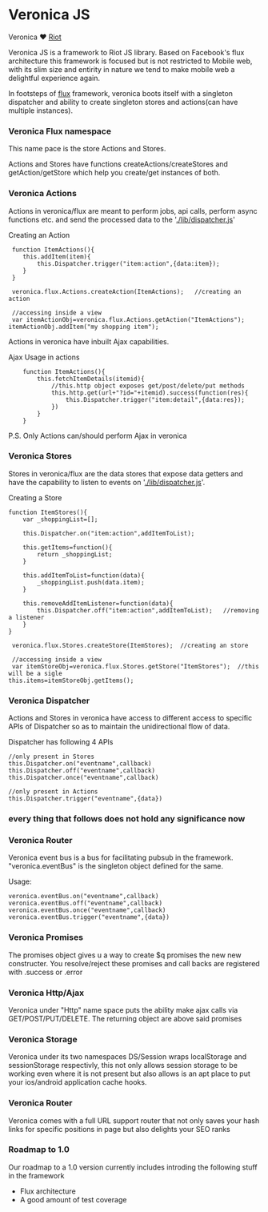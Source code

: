 # Veronica JS
Veronica ❤ [Riot](http://riotjs.com/)

Veronica JS is a framework to Riot JS library.
Based on Facebook's flux architecture this framework is focused but is not restricted to Mobile web, with its slim size and entirity in nature we tend to make mobile web a delightful experience again.

In footsteps of [flux](https://facebook.github.io/flux/docs/overview.html) framework, veronica boots itself with a singleton dispatcher and ability to create singleton stores and actions(can have multiple instances).



### Veronica Flux namespace
This name pace is the store Actions and Stores.

Actions and Stores have functions createActions/createStores and getAction/getStore which help you create/get instances of both.

### Veronica Actions
Actions in veronica/flux are meant to perform jobs, api calls, perform async functions etc. and send the processed data to the '[./lib/dispatcher.js](Dispatcher)'

Creating an Action
```
 function ItemActions(){
 	this.addItem(item){
 		this.Dispatcher.trigger("item:action",{data:item});
 	}
 }

 veronica.flux.Actions.createAction(ItemActions);	//creating an action

 //accessing inside a view
 var itemActionObj=veronica.flux.Actions.getAction("ItemActions");
itemActionObj.addItem("my shopping item");

```

Actions in veronica have inbuilt Ajax capabilities.

Ajax Usage in actions
```
	function ItemActions(){
		this.fetchItemDetails(itemid){
			//this.http object exposes get/post/delete/put methods
			this.http.get(url+"?id="+itemid).success(function(res){
				this.Dispatcher.trigger("item:detail",{data:res});
			})
		}
	}
```

P.S. Only Actions can/should perform Ajax in veronica

### Veronica Stores
Stores in veronica/flux are the data stores that expose data getters and have the capability to listen to events on '[./lib/dispatcher.js](Dispatcher)'.

Creating a Store
```
function ItemStores(){
	var _shoppingList=[];

	this.Dispatcher.on("item:action",addItemToList);

	this.getItems=function(){
		return _shoppingList;
	}

	this.addItemToList=function(data){
		_shoppingList.push(data.item);
	}

	this.removeAddItemListener=function(data){
		this.Dispatcher.off("item:action",addItemToList);	//removing a listener
	}
}

 veronica.flux.Stores.createStore(ItemStores);	//creating an store

 //accessing inside a view
 var itemStoreObj=veronica.flux.Stores.getStore("ItemStores");	//this will be a sigle
this.items=itemStoreObj.getItems();
```

### Veronica Dispatcher
Actions and Stores in veronica have access to different access to specific APIs of Dispatcher so as to maintain the unidirectional flow of data.

Dispatcher has following 4 APIs
```
//only present in Stores
this.Dispatcher.on("eventname",callback)
this.Dispatcher.off("eventname",callback)
this.Dispatcher.once("eventname",callback)

//only present in Actions
this.Dispatcher.trigger("eventname",{data})
```

### every thing that follows does not hold any significance now

### Veronica Router


Veronica event bus is a bus for facilitating pubsub in the framework.
"veronica.eventBus" is the singleton object defined for the same.

Usage: 
```
veronica.eventBus.on("eventname",callback)
veronica.eventBus.off("eventname",callback)
veronica.eventBus.once("eventname",callback)
veronica.eventBus.trigger("eventname",{data})
```

### Veronica Promises
The promises object gives u a way to create $q promises the new new constructer.
You resolve/reject these promises and call backs  are registered with .success or .error

### Veronica Http/Ajax
Veronica under "Http" name space puts the ability make ajax calls via GET/POST/PUT/DELETE.
The returning object are above said promises

### Veronica Storage
Veronica under its two namespaces DS/Session wraps localStorage and sessionStorage respectivly, this not only allows session storage to be working even where it is not present but also allows is an apt place to put your ios/android application cache hooks.

### Veronica Router
Veronica comes with a full URL support router that not only saves your hash links for specific positions in page but also delights your SEO ranks

### Roadmap to 1.0
Our roadmap to a 1.0 version currently includes introding the following stuff in the framework
- Flux architecture
- A good amount of test coverage
